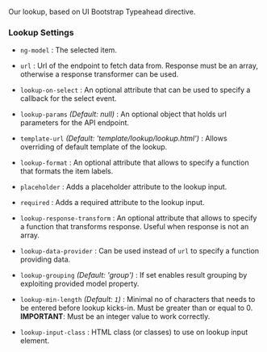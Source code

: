 Our lookup, based on UI Bootstrap Typeahead directive.

### Lookup Settings ###

 * `ng-model`
 	:
 	The selected item.

 * `url`
    :
    Url of the endpoint to fetch data from. Response must be an array, otherwise a response transformer can be used.

 * `lookup-on-select`
 	:
 	An optional attribute that can be used to specify a callback for the select event.

 * `lookup-params`
 	_(Default: null)_ :
 	An optional object that holds url parameters for the API endpoint.

 * `template-url`
    _(Default: 'template/lookup/lookup.html')_ :
    Allows overriding of default template of the lookup.

 * `lookup-format`
    :
    An optional attribute that allows to specify a function that formats the item labels.

 * `placeholder`
    :
    Adds a placeholder attribute to the lookup input.

 * `required`
    :
    Adds a required attribute to the lookup input.

 * `lookup-response-transform`
    :
    An optional attribute that allows to specify a function that transforms response. Useful when response is not an array.
    
 * `lookup-data-provider`
    :
    Can be used instead of `url` to specify a function providing data.
    
 * `lookup-grouping`
    _(Default: 'group')_ :
    If set enables result grouping by exploiting provided model property.
    
 * `lookup-min-length`
    _(Default: `1`)_ :
    Minimal no of characters that needs to be entered before lookup kicks-in. Must be greater than or equal to 0.
    __IMPORTANT__: Must be an integer value to work correctly.
    
 * `lookup-input-class`
    :
    HTML class (or classes) to use on lookup input element.